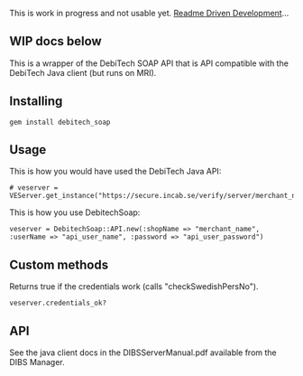 This is work in progress and not usable yet. [Readme Driven Development](http://tom.preston-werner.com/2010/08/23/readme-driven-development.html)... 

WIP docs below
----

This is a wrapper of the DebiTech SOAP API that is API compatible with the DebiTech Java client (but runs on MRI). 

Installing
----

    gem install debitech_soap

Usage
----
 
This is how you would have used the DebiTech Java API:

    # veserver = VEServer.get_instance("https://secure.incab.se/verify/server/merchant_name")

This is how you use DebitechSoap:

    veserver = DebitechSoap::API.new(:shopName => "merchant_name", :userName => "api_user_name", :password => "api_user_password")

Custom methods
----

Returns true if the credentials work (calls "checkSwedishPersNo").

    veserver.credentials_ok? 

API
----

See the java client docs in the DIBSServerManual.pdf available from the DIBS Manager.

